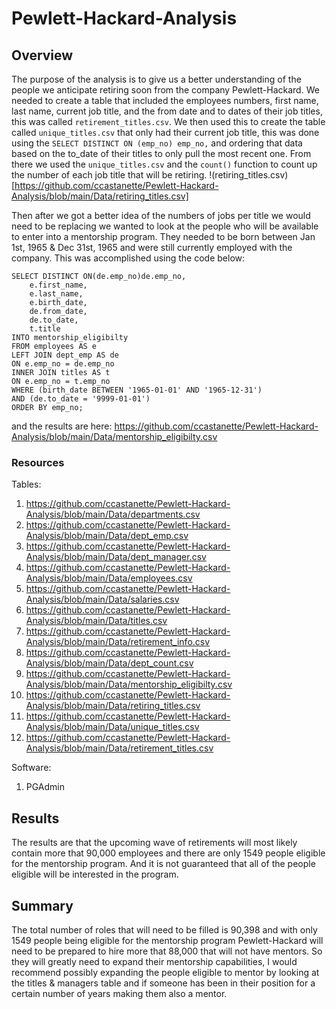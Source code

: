 # Pewlett-Hackard-Analysis

## Overview

The purpose of the analysis is to give us a better understanding of the people we anticipate retiring soon from the company Pewlett-Hackard. We needed to create a table that included the employees numbers, first name, last name, current job title, and the from date and to dates of their job titles, this was called ``retirement_titles.csv``. We then used this to create the table called ``unique_titles.csv`` that only had their current job title, this was done using the ``SELECT DISTINCT ON (emp_no) emp_no,`` and ordering that data based on the to_date of their titles to only pull the most recent one. From there we used the ``unique_titles.csv`` and the ``count()`` function to count up the number of each job title that will be retiring. 
!(retiring_titles.csv)[https://github.com/ccastanette/Pewlett-Hackard-Analysis/blob/main/Data/retiring_titles.csv]

Then after we got a better idea of the numbers of jobs per title we would need to be replacing we wanted to look at the people who will be available to enter into a mentorship program. They needed to be born between Jan 1st, 1965 & Dec 31st, 1965 and were still currently employed with the company. This was accomplished using the code below:
```
SELECT DISTINCT ON(de.emp_no)de.emp_no,
	e.first_name,
	e.last_name,
	e.birth_date,
	de.from_date,
	de.to_date,
	t.title
INTO mentorship_eligibilty
FROM employees AS e
LEFT JOIN dept_emp AS de
ON e.emp_no = de.emp_no
INNER JOIN titles AS t
ON e.emp_no = t.emp_no
WHERE (birth_date BETWEEN '1965-01-01' AND '1965-12-31')
AND (de.to_date = '9999-01-01')
ORDER BY emp_no;
```
and the results are here: https://github.com/ccastanette/Pewlett-Hackard-Analysis/blob/main/Data/mentorship_eligibilty.csv

### Resources

Tables:
  1. https://github.com/ccastanette/Pewlett-Hackard-Analysis/blob/main/Data/departments.csv
  2. https://github.com/ccastanette/Pewlett-Hackard-Analysis/blob/main/Data/dept_emp.csv
  3. https://github.com/ccastanette/Pewlett-Hackard-Analysis/blob/main/Data/dept_manager.csv
  4. https://github.com/ccastanette/Pewlett-Hackard-Analysis/blob/main/Data/employees.csv
  5. https://github.com/ccastanette/Pewlett-Hackard-Analysis/blob/main/Data/salaries.csv
  6. https://github.com/ccastanette/Pewlett-Hackard-Analysis/blob/main/Data/titles.csv
  7. https://github.com/ccastanette/Pewlett-Hackard-Analysis/blob/main/Data/retirement_info.csv
  8. https://github.com/ccastanette/Pewlett-Hackard-Analysis/blob/main/Data/dept_count.csv
  9. https://github.com/ccastanette/Pewlett-Hackard-Analysis/blob/main/Data/mentorship_eligibilty.csv
  10. https://github.com/ccastanette/Pewlett-Hackard-Analysis/blob/main/Data/retiring_titles.csv
  11. https://github.com/ccastanette/Pewlett-Hackard-Analysis/blob/main/Data/unique_titles.csv
  12. https://github.com/ccastanette/Pewlett-Hackard-Analysis/blob/main/Data/retirement_titles.csv
  
 Software:
  1. PGAdmin  

## Results

The results are that the upcoming wave of retirements will most likely contain more that 90,000 employees and there are only 1549 people eligible for the mentorship program. And it is not guaranteed that all of the people eligible will be interested in the program.

## Summary

The total number of roles that will need to be filled is 90,398 and with only 1549 people being eligible for the mentorship program Pewlett-Hackard will need to be prepared to hire more that 88,000 that will not have mentors. So they will greatly need to expand their mentorship capabilities, I would recommend possibly expanding the people eligible to mentor by looking at the titles & managers table and if someone has been in their position for a certain number of years making them also a mentor. 
